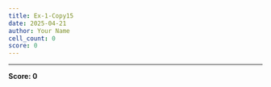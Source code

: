 ```yaml
---
title: Ex-1-Copy15
date: 2025-04-21
author: Your Name
cell_count: 0
score: 0
---
```




---
**Score: 0**